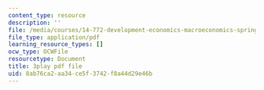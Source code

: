 ```yaml
---
content_type: resource
description: ''
file: /media/courses/14-772-development-economics-macroeconomics-spring-2013/8ab76ca2aa34ce5f3742f8a44d29e46b_w7aOU0ZAJp0.pdf
file_type: application/pdf
learning_resource_types: []
ocw_type: OCWFile
resourcetype: Document
title: 3play pdf file
uid: 8ab76ca2-aa34-ce5f-3742-f8a44d29e46b
---
```

